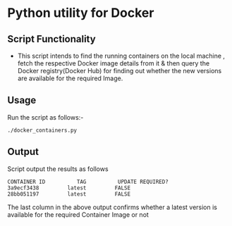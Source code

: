 # Python utility for Docker


## Script Functionality
* This script intends to find the running containers on the local machine , fetch the respective Docker image details from it & then query the 
Docker registry(Docker Hub) for finding out whether the new versions are available for the required Image.


## Usage
Run the script as follows:-

```hcl
./docker_containers.py
```

## Output
Script output the results as follows

```hcl
CONTAINER ID          TAG          UPDATE REQUIRED?
3a9ecf3438         latest         FALSE
28bb051197         latest         FALSE
```
The last column in the above output confirms whether a latest version is available for the required Container Image or not
